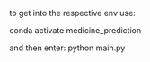 to get into the respective env use:

conda activate medicine_prediction

and then enter:
python main.py
